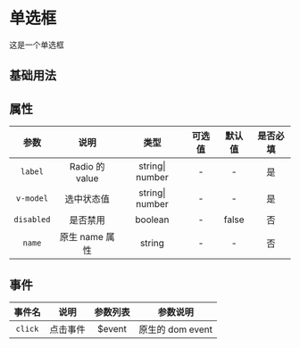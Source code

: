 <!-- 加载 demo 组件 start -->
<script setup>
import demo from './demo.vue'
</script>
<!-- 加载 demo 组件 end -->

<!-- 正文开始 -->

# 单选框

这是一个单选框

## 基础用法

<Preview comp-name="Radio" demo-name="demo">
  <demo />
</Preview>

## 属性

|    参数    |      说明      |      类型       | 可选值 | 默认值 | 是否必填 |
| :--------: | :------------: | :-------------: | :----: | :----: | :------: |
|  `label`   | Radio 的 value | string\| number |   -    |   -    |    是    |
| `v-model`  |   选中状态值   | string\| number |   -    |   -    |    是    |
| `disabled` |    是否禁用    |     boolean     |   -    | false  |    否    |
|   `name`   | 原生 name 属性 |     string      |   -    |   -    |    否    |

## 事件

| 事件名  |   说明   | 参数列表 |     参数说明     |
| :-----: | :------: | :------: | :--------------: |
| `click` | 点击事件 |  $event  | 原生的 dom event |
